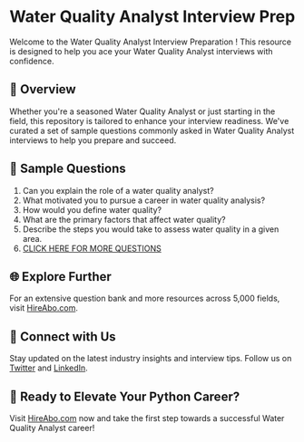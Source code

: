 # Water Quality Analyst Interview Prep

Welcome to the Water Quality Analyst Interview Preparation ! This resource is designed to help you ace your Water Quality Analyst interviews with confidence.

## 🚀 Overview

Whether you're a seasoned Water Quality Analyst or just starting in the field, this repository is tailored to enhance your interview readiness. We've curated a set of sample questions commonly asked in Water Quality Analyst interviews to help you prepare and succeed.

## 📝 Sample Questions

1. Can you explain the role of a water quality analyst?
2. What motivated you to pursue a career in water quality analysis?
3. How would you define water quality?
4. What are the primary factors that affect water quality?
5. Describe the steps you would take to assess water quality in a given area.
6. [CLICK HERE FOR MORE QUESTIONS](https://hireabo.com/job/10_1_5/Water%20Quality%20Analyst)

## 🌐 Explore Further

For an extensive question bank and more resources across 5,000 fields, visit [HireAbo.com](https://www.hireabo.com).

## 📱 Connect with Us

Stay updated on the latest industry insights and interview tips. Follow us on [Twitter](https://twitter.com/hireabo) and [LinkedIn](https://www.linkedin.com/in/hire-abo-3609972a8/).

## 🚀 Ready to Elevate Your Python Career?

Visit [HireAbo.com](https://www.hireabo.com) now and take the first step towards a successful Water Quality Analyst career!